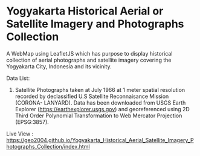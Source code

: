 # Yogyakarta Historical Aerial or Satellite Imagery and Photographs Collection
A WebMap using LeafletJS which has purpose to display historical collection of aerial photographs and satellite imagery covering the Yogyakarta City, Indonesia and its vicinity. 

Data List:
1. Satellite Photographs taken at July 1966 at 1 meter spatial resolution recorded by declassified U.S Satellite Reconnaisance Mission (CORONA- LANYARD). Data has been downloaded from USGS Earth Explorer (https://earthexplorer.usgs.gov) and georeferenced using 2D Third Order Polynomial Transformation to Web Mercator Projection (EPSG:3857). 


Live View : https://geo2004.github.io/Yogyakarta_Historical_Aerial_Satellite_Imagery_Photographs_Collection/index.html
